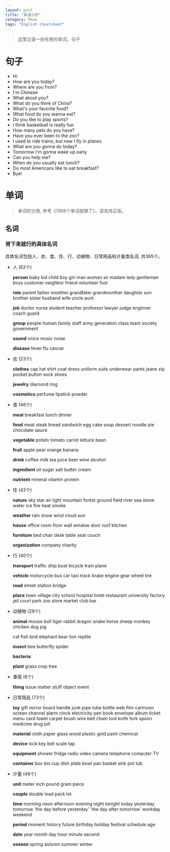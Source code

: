 ```yaml
---
layout: post
title: "英语小抄"
category: Memo
tags: "English cheatsheet"
---
```


> 这里记录一些有用的单词，句子

<!-- more -->

# 句子

* Hi
* How are you today?
* Where are you from?
* I'm Chinese
* What about you?
* What do you think of China?
* What's your favorite food?
* What food do you wanna eat?
* Do you like to play sports?
* I think basketball is really fun
* How many pets do you have?
* Have you ever been to the zoo?
* I used to ride trains, but now I fly in planes
* What are you gonna do today?
* Tomorrow I'm gonna wake up early
* Can you help me?
* When do you usually eat lunch?
* Do most Americans like to eat breakfast?
* Bye!


# 单词

> 单词的分类, 参考《1368个单词就够了》，请支持正版。

## 名词

### 背下来就行的具体名词
具体名词包括人、衣、食、住、行、动植物、日常用品和计量类名词, 共365个。

- 人 (62个)

  **person** baby kid child boy girl man woman sir madam lady gentleman boss customer neighbor friend volunteer fool

  **role** parent father monther grandfater grandmonther daughter son brother sister husband wife uncle aunt

  **job** doctor nurse student teacher professor lawyer judge enginner coach guard

  **group** people human family staff army generation class team society government

  **sound** voice music noise

  **disease** fever flu cancer

- 衣 (23个)

  **clothes** cap hat shirt coat dress uniform suits underwear pants jeans zip pocket button sock shoes

  **jewelry** diamond ring

  **cosmetics** perfume lipstick powder

- 食 (46个)

  **meal** breakfast lunch dinner

  **food** meat steak bread sandwich egg cake soup dessert noodle pie chocolate sauce

  **vegetable** potato tomato carrot lettuce bean

  **fruit** apple pear orange banana

  **drink** coffee milk tea juice beer wine alcohol

  **ingredient** oil sugar salt butter cream

  **nutrient** mineral vitamin protein

- 住 (42个)

  **nature** sky star air light mountain forest ground field river sea stone water ice fire heat smoke

  **weather** rain snow wind cloud sun

  **house** office room floor wall window door roof kitchen

  **furniture** bed chair desk table seat couch

  **organization** company charity


- 行 (40个)

  **transport** traffic ship boat bicycle train plane

  **vehicle** motorcycle bus car taxi track brake engine gear wheel tire

  **road** street station bridge

  **place** town village city school hospital hotel restaurant university factory jail court park zoo store market club bar


- 动植物 (29个)

  **animal** mouse bull tiger rabbit dragon snake horse sheep monkey chicken dog pig

  cat fish bird elephant bear lion reptile

  **insect** bee butterfly spider

  **bacteria**

  **plant** grass crop tree


- 事情 (6个)

  **thing** issue matter stuff object event


- 日常用品 (73个)

  **toy** gift mirror board handle junk pipe tube bottle web film cartnoon screen channel alarm clock electricity pen book envelope album ticket menu card towel carpet brush wire belt chain tool knife fork spoon medicine drug pill

  **material** cloth paper glass wood plastic gold paint chemical

  **device** lock key bell scale tap

  **equipment** shower fridge radio video camera telephone computer TV

  **container** box bin cup dish plate bowl pan basket sink pot tub


- 计量 (46个)

  **unit** meter inch pound gram piece

  **couple** double load pack lot

  **time** morning noon afternoon evening night tonight today yesterday tomorrow 'the day before yesterday' 'the day after tomorrow' workday weekend

  **period** moment history future birthday holiday festival schedule age

  **date** year month day hour minute second

  **season** spring autumn summer winter


